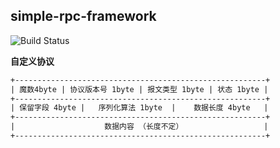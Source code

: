 ## simple-rpc-framework
![Build Status](https://travis-ci.org/crwen/simple-rpc-framework.svg?branch=master&status=passed)


**自定义协议**

```html
+--------------------------------------------------------+
| 魔数4byte | 协议版本号 1byte | 报文类型 1byte | 状态 1byte |
+--------------------------------------------------------+
| 保留字段 4byte |   序列化算法 1byte  |    数据长度 4byte   | 
+--------------------------------------------------------+
|                    数据内容 （长度不定）                  |
+--------------------------------------------------------+
```